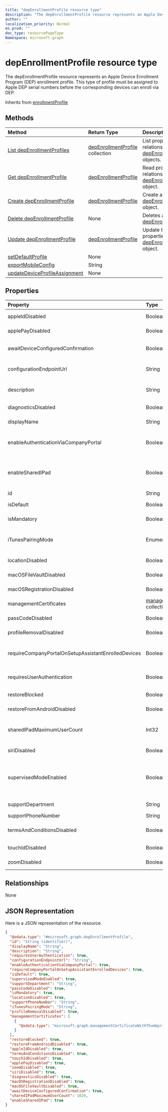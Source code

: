 ```yaml
---
title: "depEnrollmentProfile resource type"
description: "The depEnrollmentProfile resource represents an Apple Device Enrollment Program (DEP) enrollment profile. This type of profile must be assigned to Apple DEP serial numbers before the corresponding devices can enroll via DEP."
author: ""
localization_priority: Normal
ms.prod: ""
doc_type: resourcePageType
Namespace: microsoft.graph
---
```



# depEnrollmentProfile resource type

The depEnrollmentProfile resource represents an Apple Device Enrollment Program (DEP) enrollment profile. This type of profile must be assigned to Apple DEP serial numbers before the corresponding devices can enroll via DEP.


Inherits from [enrollmentProfile](../resources/enrollmentProfile.md)

## Methods
|Method|Return Type|Description|
|:---|:---|:---|
|[List depEnrollmentProfiles](../api/depenrollmentprofile-list.md)|[depEnrollmentProfile](../resources/depEnrollmentProfile.md) collection|List properties and relationships of the [depEnrollmentProfile](../resources/depenrollmentprofile.md) objects.|
|[Get depEnrollmentProfile](../api/depenrollmentprofile-get.md)|[depEnrollmentProfile](../resources/depEnrollmentProfile.md)|Read properties and relationships of the [depEnrollmentProfile](../resources/depenrollmentprofile.md) object.|
|[Create depEnrollmentProfile](../api/depenrollmentprofile-create.md)|[depEnrollmentProfile](../resources/depEnrollmentProfile.md)|Create a new [depEnrollmentProfile](../resources/depenrollmentprofile.md) object.|
|[Delete depEnrollmentProfile](../api/depenrollmentprofile-delete.md)|None|Deletes a [depEnrollmentProfile](../resources/depenrollmentprofile.md).|
|[Update depEnrollmentProfile](../api/depenrollmentprofile-update.md)|[depEnrollmentProfile](../resources/depEnrollmentProfile.md)|Update the properties of a [depEnrollmentProfile](../resources/depenrollmentprofile.md) object.|
|[setDefaultProfile](../api/depenrollmentprofile-setdefaultprofile.md)|None||
|[exportMobileConfig](../api/depenrollmentprofile-exportmobileconfig.md)|String||
|[updateDeviceProfileAssignment](../api/depenrollmentprofile-updatedeviceprofileassignment.md)|None||

## Properties
|Property|Type|Description|
|:---|:---|:---|
|appleIdDisabled|Boolean|Indicates if Apple id setup pane is disabled|
|applePayDisabled|Boolean|Indicates if Apple pay setup pane is disabled|
|awaitDeviceConfiguredConfirmation|Boolean|Indicates if the device will need to wait for configured confirmation|
|configurationEndpointUrl|String|Configuration endpoint url to use for Enrollment Inherited from [enrollmentProfile](../resources/enrollmentProfile.md)|
|description|String|Description of the profile Inherited from [enrollmentProfile](../resources/enrollmentProfile.md)|
|diagnosticsDisabled|Boolean|Indicates if diagnostics setup pane is disabled|
|displayName|String|Name of the profile Inherited from [enrollmentProfile](../resources/enrollmentProfile.md)|
|enableAuthenticationViaCompanyPortal|Boolean|Indicates to authenticate with Apple Setup Assistant instead of Company Portal. Inherited from [enrollmentProfile](../resources/enrollmentProfile.md)|
|enableSharedIPad|Boolean|This indicates whether the device is to be enrolled in a mode which enables multi user scenarios. Only applicable in shared iPads.|
|id|String| Inherited from [entity](../resources/entity.md)|
|isDefault|Boolean|Indicates if this is the default profile|
|isMandatory|Boolean|Indicates if the profile is mandatory|
|iTunesPairingMode|Enumeration|Indicates the iTunes pairing mode. Possible values are: `disallow`, `allow`, `requiresCertificate`.|
|locationDisabled|Boolean|Indicates if Location service setup pane is disabled|
|macOSFileVaultDisabled|Boolean|Indicates if Mac OS file vault is disabled|
|macOSRegistrationDisabled|Boolean|Indicates if Mac OS registration is disabled|
|managementCertificates|[managementCertificateWithThumbprint](../resources/managementCertificateWithThumbprint.md) collection|Management certificates for Apple Configurator|
|passCodeDisabled|Boolean|Indicates if Passcode setup pane is disabled|
|profileRemovalDisabled|Boolean|Indicates if the profile removal option is disabled|
|requireCompanyPortalOnSetupAssistantEnrolledDevices|Boolean|Indicates that Company Portal is required on setup assistant enrolled devices Inherited from [enrollmentProfile](../resources/enrollmentProfile.md)|
|requiresUserAuthentication|Boolean|Indicates if the profile requires user authentication Inherited from [enrollmentProfile](../resources/enrollmentProfile.md)|
|restoreBlocked|Boolean|Indicates if Restore setup pane is blocked|
|restoreFromAndroidDisabled|Boolean|Indicates if Restore from Android is disabled|
|sharedIPadMaximumUserCount|Int32|This specifies the maximum number of users that can use a shared iPad. Only applicable in shared iPad mode.|
|siriDisabled|Boolean|Indicates if siri setup pane is disabled|
|supervisedModeEnabled|Boolean|Supervised mode, True to enable, false otherwise. See https://docs.microsoft.com/en-us/intune/deploy-use/enroll-devices-in-microsoft-intune for additional information.|
|supportDepartment|String|Support department information|
|supportPhoneNumber|String|Support phone number|
|termsAndConditionsDisabled|Boolean|Indicates if 'Terms and Conditions' setup pane is disabled|
|touchIdDisabled|Boolean|Indicates if touch id setup pane is disabled|
|zoomDisabled|Boolean|Indicates if zoom setup pane is disabled|

## Relationships
None

## JSON Representation
Here is a JSON representation of the resource.
<!-- {
  "blockType": "resource",
  "keyProperty": "id",
  "@odata.type": "microsoft.graph.depEnrollmentProfile",
  "baseType": "microsoft.graph.enrollmentProfile",
  "openType": false
}
-->
``` json
{
  "@odata.type": "#microsoft.graph.depEnrollmentProfile",
  "id": "String (identifier)",
  "displayName": "String",
  "description": "String",
  "requiresUserAuthentication": true,
  "configurationEndpointUrl": "String",
  "enableAuthenticationViaCompanyPortal": true,
  "requireCompanyPortalOnSetupAssistantEnrolledDevices": true,
  "isDefault": true,
  "supervisedModeEnabled": true,
  "supportDepartment": "String",
  "passCodeDisabled": true,
  "isMandatory": true,
  "locationDisabled": true,
  "supportPhoneNumber": "String",
  "iTunesPairingMode": "String",
  "profileRemovalDisabled": true,
  "managementCertificates": [
    {
      "@odata.type": "microsoft.graph.managementCertificateWithThumbprint"
    }
  ],
  "restoreBlocked": true,
  "restoreFromAndroidDisabled": true,
  "appleIdDisabled": true,
  "termsAndConditionsDisabled": true,
  "touchIdDisabled": true,
  "applePayDisabled": true,
  "zoomDisabled": true,
  "siriDisabled": true,
  "diagnosticsDisabled": true,
  "macOSRegistrationDisabled": true,
  "macOSFileVaultDisabled": true,
  "awaitDeviceConfiguredConfirmation": true,
  "sharedIPadMaximumUserCount": 1024,
  "enableSharedIPad": true
}
```

